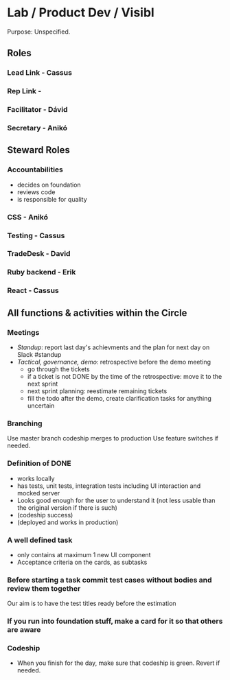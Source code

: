 # Lab / Product Dev / Visibl
Purpose: Unspecified.

## Roles

### Lead Link - Cassus
### Rep Link - 
### Facilitator - Dávid
### Secretary - Anikó

## Steward Roles

### Accountabilities
- decides on foundation
- reviews code
- is responsible for quality

### CSS - Anikó
### Testing - Cassus
### TradeDesk - David
### Ruby backend - Erik
### React - Cassus

## All functions & activities within the Circle

### Meetings
- _Standup_: report last day's achievments and the plan for next day on Slack #standup
- _Tactical, governance, demo_: retrospective before the demo meeting
  - go through the tickets
  - if a ticket is not DONE by the time of the retrospective:
    move it to the next sprint
  - next sprint planning: reestimate remaining tickets
  - fill the todo after the demo, create clarification tasks for anything uncertain 

### Branching
Use master branch
codeship merges to production
Use feature switches if needed.

### Definition of DONE
- works locally
- has tests, unit tests, integration tests including UI interaction and mocked server
- Looks good enough for the user to understand it (not less usable than the original version if there is such)
- (codeship success)
- (deployed and works in production)

### A well defined task
- only contains at maximum 1 new UI component
- Acceptance criteria on the cards, as subtasks

### Before starting a task commit test cases without bodies and review them together
Our aim is to have the test titles ready before the estimation

### If you run into foundation stuff, make a card for it so that others are aware

### Codeship
- When you finish for the day, make sure that codeship is green. Revert if needed.
